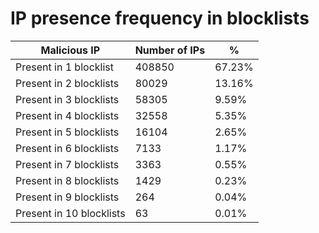 # IP presence frequency in blocklists
| Malicious IP | Number of IPs | % |
|----|----|----|
| Present in 1 blocklist | 408850 | 67.23% |
| Present in 2 blocklists | 80029 | 13.16% |
| Present in 3 blocklists | 58305 | 9.59% |
| Present in 4 blocklists | 32558 | 5.35% |
| Present in 5 blocklists | 16104 | 2.65% |
| Present in 6 blocklists | 7133 | 1.17% |
| Present in 7 blocklists | 3363 | 0.55% |
| Present in 8 blocklists | 1429 | 0.23% |
| Present in 9 blocklists | 264 | 0.04% |
| Present in 10 blocklists | 63 | 0.01% |
